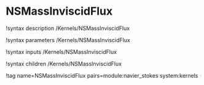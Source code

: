 # NSMassInviscidFlux

!syntax description /Kernels/NSMassInviscidFlux

!syntax parameters /Kernels/NSMassInviscidFlux

!syntax inputs /Kernels/NSMassInviscidFlux

!syntax children /Kernels/NSMassInviscidFlux

!tag name=NSMassInviscidFlux pairs=module:navier_stokes system:kernels

